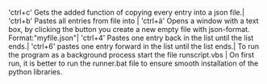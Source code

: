 
'ctrl+c' Gets the added function of copying every entry into a json file.|
'ctrl+b' Pastes all entries from file into |
'ctrl+ä' Opens a window with a text box, by clicking the button you create a new empty file with json-format. Format:"myfile.json"|
'ctrl+4' Pastes one entry back in the list until the list ends.|
'ctrl+6' pastes one entry forward in the list until the list ends.|
 To run the program as a background process start the file runscript.vbs |
 On first run, it is better to run the runner.bat file to ensure smooth installation of the python libraries.
